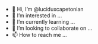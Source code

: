 - 👋 Hi, I’m @luciduxcapetonian
- 👀 I’m interested in ...
- 🌱 I’m currently learning ...
- 💞️ I’m looking to collaborate on ...
- 📫 How to reach me ...

<!---
luciduxcapetonian/luciduxcapetonian is a ✨ special ✨ repository because its `README.md` (this file) appears on your GitHub profile.
You can click the Preview link to take a look at your changes.
--->
